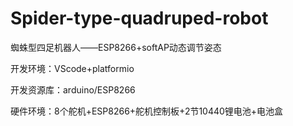 # Spider-type-quadruped-robot
蜘蛛型四足机器人——ESP8266+softAP动态调节姿态

开发环境：VScode+platformio

开发资源库：arduino/ESP8266

硬件环境：8个舵机+ESP8266+舵机控制板+2节10440锂电池+电池盒

